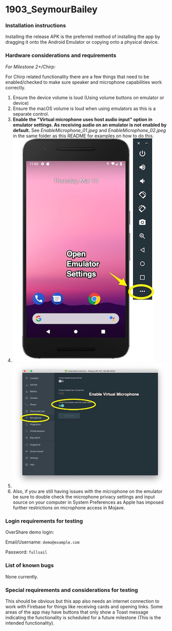 # 1903_SeymourBailey
### Installation instructions

Installing the release APK is the preferred method of installing the app by dragging it onto the Android Emulator or copying onto a physical device. 

### Hardware considerations and requirements

*For Milestone 2+/Chirp:*

For Chirp related functionality there are a few things that need to be enabled/checked to make sure speaker and microphone capabilities work correctly.

1. Ensure the device volume is loud (Using volume buttons on emulator or device)
2. Ensure the macOS volume is loud when using emulators as this is a separate control.
3. **Enable the "Virtual microphone uses host audio input" option in emulator settings. As receiving audio on an emulator is not enabled by default.** See *EnableMicrophone_01.jpeg* and *EnableMicrophone_02.jpeg* in the same folder as this README for examples on how to do this.
4. ![EnableMicrophone_01](EnableMicrophone_01.jpeg)
5. ![EnableMicrophone_01](EnableMicrophone_02.jpeg)
6. Also, if you are still having issues with the microphone on the emulator be sure to  double check the microphone privacy settings and input source on your computer in System Preferences as Apple has imposed further restrictions on microphone access in Mojave.

### Login requirements for testing

OverShare demo login:

Email/Username: `demo@example.com`

Password: `fullsail`

### List of known bugs

None currently.

### Special requirements and considerations for testing

This should be obvious but this app also needs an internet connection to work with Firebase for things like receiving cards and opening links. Some areas of the app may have buttons that only show a Toast message indicating the functionality is scheduled for a future milestone (This is the intended functionality).